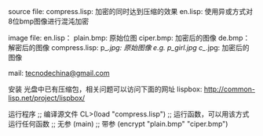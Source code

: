 source file:
	compress.lisp:
		加密的同时达到压缩的效果
	en.lisp:
		使用异或方式对8位bmp图像进行混沌加密

image file:
	en.lisp：
		plain.bmp:	原始位图
		ciper.bmp:	加密后的图像
		de.bmp：	解密后的图像
	compress.lisp:
		p_*.jpg:	原始图像	e.g. p_girl.jpg
		c_*.jpg:	加密后的图像

mail:	tecnodechina@gmail.com

安装
	光盘中已有压缩包，相关问题可以访问下面的网址
	lispbox: 
		http://common-lisp.net/project/lispbox/
	

运行程序
	;; 编译源文件
	CL>(load "compress.lisp")
	;; 运行函数，可以用该方式运行任何函数
	;;   无参
	(main)
	;;   带参
	(encrypt "plain.bmp" "ciper.bmp")
